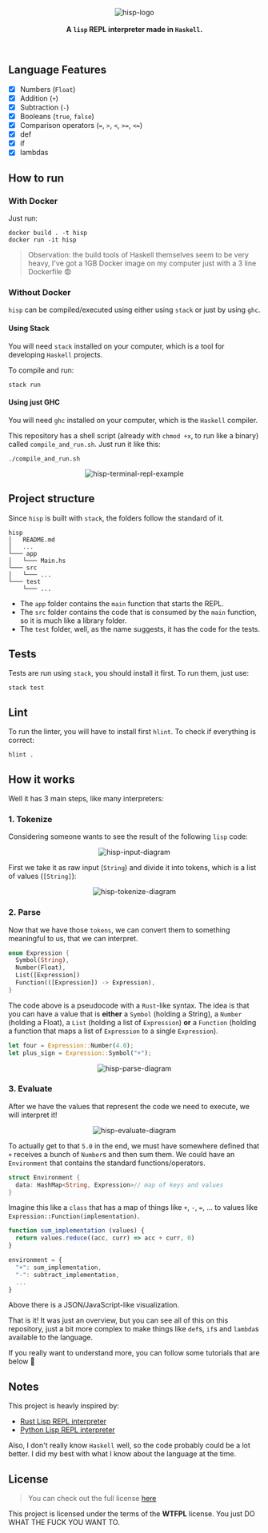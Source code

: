 
<p align="center">
  <img src="https://user-images.githubusercontent.com/15306309/57203245-c734c000-6f84-11e9-878d-985be42faf8f.png" alt="hisp-logo" />
  <br />
  <br />
  <b>A <code>lisp</code> REPL interpreter made in <code>Haskell</code>.</b>
</p>

<br />

## Language Features

- [x] Numbers (`Float`)
- [x] Addition (`+`)
- [x] Subtraction (`-`)
- [x] Booleans (`true`, `false`)
- [x] Comparison operators (`=`, `>`, `<`, `>=`, `<=`)
- [x] def
- [x] if
- [x] lambdas

## How to run

### With Docker

Just run:
```
docker build . -t hisp
docker run -it hisp
```

> Observation: the build tools of Haskell themselves seem to be very heavy, I've got a 1GB Docker image on my computer just with a 3 line Dockerfile :fearful:

### Without Docker

`hisp` can be compiled/executed using either using `stack` or just by using `ghc`.

#### Using Stack

You will need `stack` installed on your computer, which is a tool for developing `Haskell` projects.

To compile and run:

```shell
stack run
```

#### Using just GHC

You will need `ghc` installed on your computer, which is the `Haskell` compiler.

This repository has a shell script (already with `chmod +x`, to run like a binary) called `compile_and_run.sh`. Just run it like this:


```shell
./compile_and_run.sh
```

<p align="center">
  <img src="https://user-images.githubusercontent.com/15306309/57204202-9062a800-6f8c-11e9-8f89-ac4e07c51395.png" alt="hisp-terminal-repl-example" />
</p>

## Project structure

Since `hisp` is built with `stack`, the folders follow the standard of it.

```
hisp
│   README.md
│   ...
└─── app
│   └─── Main.hs
└─── src
│   └─── ...
└─── test
    └─── ...
```

- The `app` folder contains the `main` function that starts the REPL.
- The `src` folder contains the code that is consumed by the `main` function, so it is much like a library folder.
- The `test` folder, well, as the name suggests, it has the code for the tests.

## Tests

Tests are run using `stack`, you should install it first. To run them, just use:

```shell
stack test
```

## Lint

To run the linter, you will have to install first `hlint`. To check if everything is correct:

```shell
hlint .
```

## How it works

Well it has 3 main steps, like many interpreters:

### 1. Tokenize

Considering someone wants to see the result of the following `lisp` code:

<p align="center">
  <img src="https://user-images.githubusercontent.com/15306309/57578966-a6c8a200-746b-11e9-8df3-30c343433b19.png" alt="hisp-input-diagram" />
</p>

First we take it as raw input (`String`) and divide it into tokens, which is a list of values (`[String]`):

<p align="center">
  <img src="https://user-images.githubusercontent.com/15306309/57578967-a6c8a200-746b-11e9-9a22-9340a3b1e2d2.png" alt="hisp-tokenize-diagram" />
</p>

### 2. Parse

Now that we have those `tokens`, we can convert them to something meaningful to us, that we can interpret.
```rust
enum Expression {
  Symbol(String),
  Number(Float),
  List([Expression])
  Function(([Expression]) -> Expression),
}
```

The code above is a pseudocode with a `Rust`-like syntax. The idea is that you can have a value that is **either** a `Symbol` (holding a String), a `Number` (holding a Float), a `List` (holding a list of `Expression`) **or** a `Function` (holding a function that maps a list of `Expression` to a single `Expression`).

```rust
let four = Expression::Number(4.0);
let plus_sign = Expression::Symbol("+");
```
<p align="center">
  <img src="https://user-images.githubusercontent.com/15306309/57578968-a6c8a200-746b-11e9-96ab-187a60fc5902.png" alt="hisp-parse-diagram" />
</p>

### 3. Evaluate

After we have the values that represent the code we need to execute, we will interpret it!

<p align="center">
  <img src="https://user-images.githubusercontent.com/15306309/57578965-a6300b80-746b-11e9-8b14-33b899d5c9a1.png" alt="hisp-evaluate-diagram" />
</p>

To actually get to that `5.0` in the end, we must have somewhere defined that `+` receives a bunch of `Number`s and then sum them.
We could have an `Environment` that contains the standard functions/operators.
```rust
struct Environment {
  data: HashMap<String, Expression>// map of keys and values
}
```
Imagine this like a `class` that has a map of things like `+`, `-`, `=`, ... to values like `Expression::Function(implementation)`.

```javascript
function sum_implementation (values) {
  return values.reduce((acc, curr) => acc + curr, 0)
}

environment = {
  "+": sum_implementation,
  "-": subtract_implementation,
  ...
}
```
Above there is a JSON/JavaScript-like visualization.

That is it! It was just an overview, but you can see all of this on this repository, just a bit more complex to make things like `def`s, `if`s and `lambda`s available to the language.

If you really want to understand more, you can follow some tutorials that are below :slightly_smiling_face:

## Notes

This project is heavly inspired by:

- [Rust Lisp REPL interpreter](https://m.stopa.io/risp-lisp-in-rust-90a0dad5b116)
- [Python Lisp REPL interpreter](https://norvig.com/lispy.html)

Also, I don't really know `Haskell` well, so the code probably could be a lot better. I did my best with what I know about the language at the time.

## License
>You can check out the full license [here](https://github.com/otaviopace/hisp/blob/master/LICENSE.md)

This project is licensed under the terms of the **WTFPL** license.
You just DO WHAT THE FUCK YOU WANT TO.
